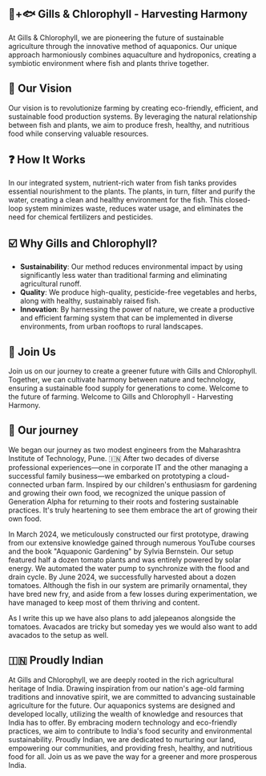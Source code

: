 ## 🌿+🐟 Gills & Chlorophyll - Harvesting Harmony 

At Gills & Chlorophyll, we are pioneering the future of sustainable agriculture through the innovative method of aquaponics. Our unique approach harmoniously combines aquaculture and hydroponics, creating a symbiotic environment where fish and plants thrive together.

## 🔭 Our Vision

Our vision is to revolutionize farming by creating eco-friendly, efficient, and sustainable food production systems. By leveraging the natural relationship between fish and plants, we aim to produce fresh, healthy, and nutritious food while conserving valuable resources.

## ❓ How It Works

In our integrated system, nutrient-rich water from fish tanks provides essential nourishment to the plants. The plants, in turn, filter and purify the water, creating a clean and healthy environment for the fish. This closed-loop system minimizes waste, reduces water usage, and eliminates the need for chemical fertilizers and pesticides.

## ☑️ Why Gills and Chlorophyll?

- __Sustainability__: Our method reduces environmental impact by using significantly less water than traditional farming and eliminating agricultural runoff.
- __Quality__: We produce high-quality, pesticide-free vegetables and herbs, along with healthy, sustainably raised fish.
- __Innovation__: By harnessing the power of nature, we create a productive and efficient farming system that can be implemented in diverse environments, from urban rooftops to rural landscapes.

## 🤝 Join Us

Join us on our journey to create a greener future with Gills and Chlorophyll. Together, we can cultivate harmony between nature and technology, ensuring a sustainable food supply for generations to come.
Welcome to the future of farming. Welcome to Gills and Chlorophyll - Harvesting Harmony.

## 📑 Our journey

We began our journey as two modest engineers from the Maharashtra Institute of Technology, Pune. 🇮🇳 After two decades of diverse professional experiences—one in corporate IT and the other managing a successful family business—we embarked on prototyping a cloud-connected urban farm. Inspired by our children's enthusiasm for gardening and growing their own food, we recognized the unique passion of Generation Alpha for returning to their roots and fostering sustainable practices. It's truly heartening to see them embrace the art of growing their own food.

In March 2024, we meticulously constructed our first prototype, drawing from our extensive knowledge gained through numerous YouTube courses and the book "Aquaponic Gardening" by Sylvia Bernstein. Our setup featured half a dozen tomato plants and was entirely powered by solar energy. We automated the water pump to synchronize with the flood and drain cycle. By June 2024, we successfully harvested about a dozen tomatoes. Although the fish in our system are primarily ornamental, they have bred new fry, and aside from a few losses during experimentation, we have managed to keep most of them thriving and content.

As I write this up we have also plans to add jalepeanos alongside the tomatoes. Avacados are tricky but someday yes we would also want to add avacados to the setup as well.

## 🇮🇳 Proudly Indian

At Gills and Chlorophyll, we are deeply rooted in the rich agricultural heritage of India. Drawing inspiration from our nation's age-old farming traditions and innovative spirit, we are committed to advancing sustainable agriculture for the future. Our aquaponics systems are designed and developed locally, utilizing the wealth of knowledge and resources that India has to offer. By embracing modern technology and eco-friendly practices, we aim to contribute to India's food security and environmental sustainability. Proudly Indian, we are dedicated to nurturing our land, empowering our communities, and providing fresh, healthy, and nutritious food for all. Join us as we pave the way for a greener and more prosperous India.
